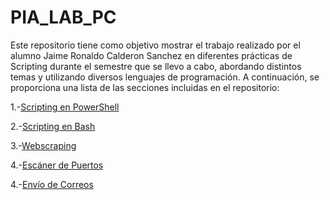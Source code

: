 # PIA_LAB_PC
Este repositorio tiene como objetivo mostrar el trabajo realizado por el alumno Jaime Ronaldo Calderon Sanchez en diferentes prácticas de Scripting durante el semestre que se llevo a cabo, abordando distintos temas y utilizando diversos lenguajes de programación. 
A continuación, se proporciona una lista de las secciones incluidas en el repositorio:

1.-[Scripting en PowerShell](https://github.com/JaRoCal/PIA_LAB_PC/blob/5f7494aeca2330ec6602b34a4a224647b92ecaf2/Scripting%20en%20PowerShell.md)

2.-[Scripting en Bash](https://github.com/JaRoCal/PIA_LAB_PC/blob/5f7494aeca2330ec6602b34a4a224647b92ecaf2/Scripting%20en%20Bash.md)

3.-[Webscraping](https://github.com/JaRoCal/PIA_LAB_PC/blob/5f7494aeca2330ec6602b34a4a224647b92ecaf2/Webscraping.md)

4.-[Escáner de Puertos](https://github.com/JaRoCal/PIA_LAB_PC/blob/14fb8c10738b5fcdf7207c4237b690f0b08734c7/Esc%C3%A1ner%20de%20Puertos.md)

4.-[Envío de Correos](https://github.com/JaRoCal/PIA_LAB_PC/tree/1328148a71dea48aa089851d0baa7b265dc333b5/Envio%20de%20correos)
